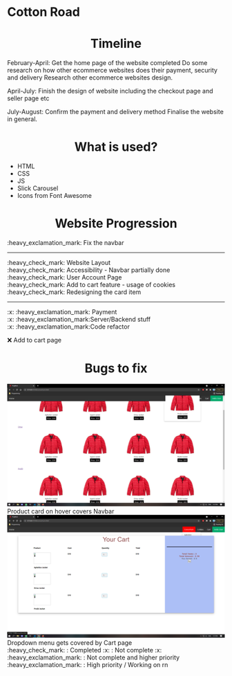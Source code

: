 # Cotton Road

<h1 align="center"> Timeline</h1>	
February-April: Get the home page of the website completed
		Do some research on how other ecommerce websites does their payment, security and 		delivery
		Research other ecommerce websites design. 


April-July: Finish the design of website including the checkout page and seller page etc


July-August: Confirm the payment and delivery method
	      Finalise the website in general.
<h1 align="center">What is used?</h1>
<ul>
	<li>HTML</li>
	<li>CSS</li>
	<li>JS</li>
	<li>Slick Carousel</li>
	<li>Icons from Font Awesome</li>
</ul>
<h1 align="center">Website Progression</h1>
:heavy_exclamation_mark: Fix the navbar<br>
<hr>
:heavy_check_mark: Website Layout<br>
:heavy_check_mark: Accessibility - Navbar partially done<br>
:heavy_check_mark: User Account Page<br>
:heavy_check_mark: Add to cart feature - usage of cookies <br>
:heavy_check_mark: Redesigning the card item <br>
<hr>
:x: :heavy_exclamation_mark: Payment<br>
:x: :heavy_exclamation_mark:Server/Backend stuff <br>
:x: :heavy_exclamation_mark:Code refactor <br>

:x: Add to cart page <br>
<h1 align="center">Bugs to fix</h1>
<img src="bugsImages/Untitled.png">
Product card on hover covers Navbar
<br>
<img src="bugsImages/1Untitled.png">
Dropdown menu gets covered by Cart page
<br>
:heavy_check_mark: : Completed
:x: : Not complete
:x: :heavy_exclamation_mark: : Not complete and higher priority
:heavy_exclamation_mark: : High priority / Working on rn
